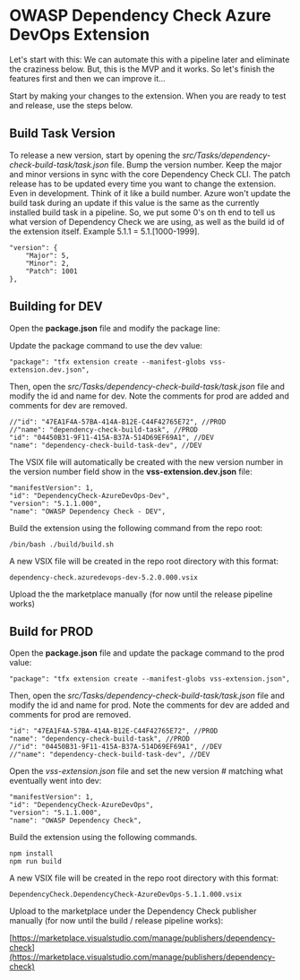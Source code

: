 # OWASP Dependency Check Azure DevOps Extension

Let's start with this: We can automate this with a pipeline later and eliminate the craziness below. But, this is the MVP and it works. So let's finish the features first and then we can improve it...

Start by making your changes to the extension. When you are ready to test and release, use the steps below.

## Build Task Version

To release a new version, start by opening the *src/Tasks/dependency-check-build-task/task.json* file. Bump the version number. Keep the major and minor versions in sync with the core Dependency Check CLI. The patch release has to be updated every time you want to change the extension. Even in development. Think of it like a build number. Azure won't update the build task during an update if this value is the same as the currently installed build task in a pipeline. So, we put some 0's on th end to tell us what version of Dependency Check we are using, as well as the build id of the extension itself. Example 5.1.1 = 5.1.\[1000-1999\].

```
"version": {
    "Major": 5,
    "Minor": 2,
    "Patch": 1001
},
```

## Building for DEV

Open the **package.json** file and modify the package line:

Update the package command to use the dev value:

```
"package": "tfx extension create --manifest-globs vss-extension.dev.json",
```

Then, open the *src/Tasks/dependency-check-build-task/task.json* file and modify the id and name for dev. Note the comments for prod are added and comments for dev are removed.

```
//"id": "47EA1F4A-57BA-414A-B12E-C44F42765E72", //PROD
//"name": "dependency-check-build-task", //PROD
"id": "04450B31-9F11-415A-B37A-514D69EF69A1", //DEV
"name": "dependency-check-build-task-dev", //DEV
```

The VSIX file will automatically be created with the new version number in the version number field show in the **vss-extension.dev.json** file:

```
"manifestVersion": 1,
"id": "DependencyCheck-AzureDevOps-Dev",
"version": "5.1.1.000",
"name": "OWASP Dependency Check - DEV",
```

Build the extension using the following command from the repo root:

```
/bin/bash ./build/build.sh
```

A new VSIX file will be created in the repo root directory with this format:

```
dependency-check.azuredevops-dev-5.2.0.000.vsix
```

Upload the the marketplace manually (for now until the release pipeline works)

## Build for PROD

Open the **package.json** file and update the package command to the prod value:

```
"package": "tfx extension create --manifest-globs vss-extension.json",
```

Then, open the *src/Tasks/dependency-check-build-task/task.json* file and modify the id and name for prod. Note the comments for dev are added and comments for prod are removed.

```
"id": "47EA1F4A-57BA-414A-B12E-C44F42765E72", //PROD
"name": "dependency-check-build-task", //PROD
//"id": "04450B31-9F11-415A-B37A-514D69EF69A1", //DEV
//"name": "dependency-check-build-task-dev", //DEV
```

Open the *vss-extension.json* file and set the new version # matching what eventually went into dev:

```
"manifestVersion": 1,
"id": "DependencyCheck-AzureDevOps",
"version": "5.1.1.000",
"name": "OWASP Dependency Check",
```

Build the extension using the following commands.

```
npm install
npm run build
```

A new VSIX file will be created in the repo root directory with this format:

```
DependencyCheck.DependencyCheck-AzureDevOps-5.1.1.000.vsix
```

Upload to the marketplace under the Dependency Check publisher manually (for now until the build / release pipeline works):

[https://marketplace.visualstudio.com/manage/publishers/dependency-check](https://marketplace.visualstudio.com/manage/publishers/dependency-check)
